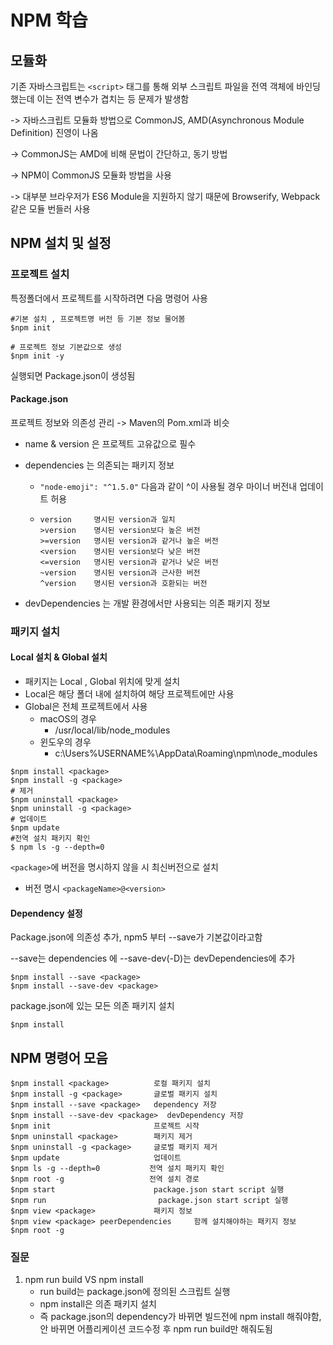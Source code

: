 # NPM 학습

## 모듈화
기존 자바스크립트는 `<script>` 태그를 통해 외부 스크립트 파일을 전역 객체에 바인딩 했는데 이는 전역 변수가 겹치는 등 문제가 발생함 

-> 자바스크립트 모듈화 방법으로 CommonJS, AMD(Asynchronous Module Definition) 진영이 나옴

-> CommonJS는 AMD에 비해 문법이 간단하고, 동기 방법 

-> NPM이 CommonJS 모듈화 방법을 사용

-> 대부분 브라우저가 ES6 Module을 지원하지 않기 때문에 Browserify, Webpack같은 모듈 번들러 사용

## NPM 설치 및 설정

### 프로젝트 설치
특정폴더에서 프로젝트를 시작하려면 다음 명령어 사용
```
#기본 설치 , 프로젝트명 버전 등 기본 정보 물어봄
$npm init 

# 프로젝트 정보 기본값으로 생성
$npm init -y
```

실행되면 Package.json이 생성됨


#### Package.json
프로젝트 정보와 의존성 관리 -> Maven의 Pom.xml과 비슷
- name & version 은 프로젝트 고유값으로 필수
- dependencies 는 의존되는 패키지 정보
    - `"node-emoji": "^1.5.0"` 다음과 같이 ^이 사용될 경우 마이너 버전내 업데이트 허용
    - 
        ```
        version	    명시된 version과 일치
        >version	명시된 version보다 높은 버전
        >=version	명시된 version과 같거나 높은 버전
        <version	명시된 version보다 낮은 버전
        <=version	명시된 version과 같거나 낮은 버전
        ~version	명시된 version과 근사한 버전
        ^version	명시된 version과 호환되는 버전
        ```

- devDependencies 는 개발 환경에서만 사용되는 의존 패키지 정보


### 패키지 설치


#### Local 설치 & Global 설치
- 패키지는 Local , Global 위치에 맞게 설치 
- Local은 해당 폴더 내에 설치하여 해당 프로젝트에만 사용
- Global은 전체 프로젝트에서 사용
    - macOS의 경우
        - /usr/local/lib/node_modules
    - 윈도우의 경우
        - c:\Users\%USERNAME%\AppData\Roaming\npm\node_modules

```
$npm install <package>
$npm install -g <package>
# 제거 
$npm uninstall <package>
$npm uninstall -g <package>
# 업데이트
$npm update
#전역 설치 패키지 확인
$ npm ls -g --depth=0
```

`<package>`에 버전을 명시하지 않을 시 최신버전으로 설치
- 버전 명시 `<packageName>@<version>`


#### Dependency 설정
Package.json에 의존성 추가, npm5 부터 --save가 기본값이라고함

--save는 dependencies 에
--save-dev(-D)는 devDependencies에 추가

```
$npm install --save <package>
$npm install --save-dev <package>
```

package.json에 있는 모든 의존 패키지 설치

```
$npm install
```


## NPM 명령어 모음
```
$npm install <package>          로컬 패키지 설치
$npm install -g <package>       글로벌 패키지 설치
$npm install --save <package>   dependency 저장
$npm install --save-dev <package>  devDependency 저장
$npm init                       프로젝트 시작
$npm uninstall <package>        패키지 제거
$npm uninstall -g <package>     글로벌 패키지 제거
$npm update                     업데이트
$npm ls -g --depth=0           전역 설치 패키지 확인
$npm root -g                   전역 설치 경로
$npm start                      package.json start script 실행
$npm run                         package.json start script 실행
$npm view <package>             패키지 정보
$npm view <package> peerDependencies     함께 설치해야하는 패키지 정보
$npm root -g
```



### 질문

1. npm run build VS npm install
   - run build는 package.json에 정의된 스크립트 실행
   - npm install은 의존 패키지 설치
   - 즉 package.json의 dependency가 바뀌면 빌드전에 npm install 해줘야함, 안 바뀌면 어플리케이션 코드수정 후 npm run build만 해줘도됨